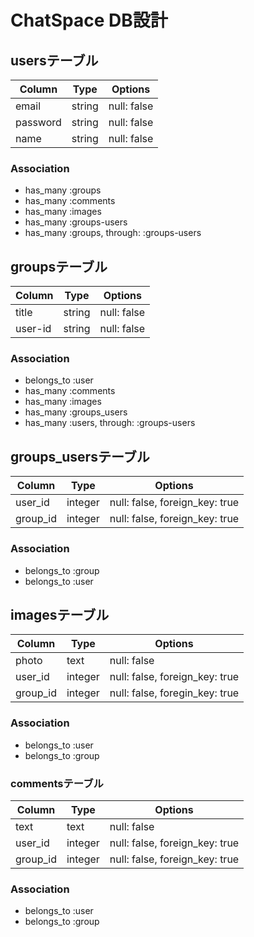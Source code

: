 # ChatSpace DB設計

## usersテーブル

|Column|Type|Options|
|------|----|-------|
|email|string|null: false|
|password|string|null: false|
|name|string|null: false|

### Association

- has_many :groups
- has_many :comments
- has_many :images
- has_many :groups-users
- has_many :groups, through: :groups-users

## groupsテーブル

|Column|Type|Options|
|------|----|-------|
|title|string|null: false|
|user-id|string|null: false|

### Association

- belongs_to :user
- has_many :comments
- has_many :images
- has_many :groups_users
- has_many :users, through: :groups-users


## groups_usersテーブル

|Column|Type|Options|
|------|----|-------|
|user_id|integer|null: false, foreign_key: true|
|group_id|integer|null: false, foreign_key: true|

### Association
- belongs_to :group
- belongs_to :user

## imagesテーブル

|Column|Type|Options|
|------|----|-------|
|photo|text|null: false|
|user_id|integer|null: false, foreign_key: true|
|group_id|integer|null: false, foregin_key: true|

### Association

- belongs_to :user
- belongs_to :group

### commentsテーブル

|Column|Type|Options|
|------|----|-------|
|text|text|null: false|
|user_id|integer|null: false, foreign_key: true|
|group_id|integer|null: false, foreign_key: true|

### Association

- belongs_to :user
- belongs_to :group

